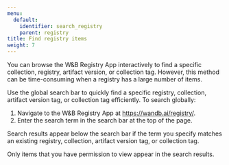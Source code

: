 ```yaml
---
menu:
  default:
    identifier: search_registry
    parent: registry
title: Find registry items 
weight: 7
---
```


You can browse the W&B Registry App interactively to find a specific collection, registry, artifact version, or collection tag. However, this method can be time-consuming when a registry has a large number of items.

Use the global search bar to quickly find a specific registry, collection, artifact version tag, or collection tag efficiently. To search globally:

1. Navigate to the W&B Registry App at https://wandb.ai/registry/. 
2. Enter the search term in the search bar at the top of the page. 

Search results appear below the search bar if the term you specify matches an existing registry, collection, artifact version tag, or collection tag.

Only items that you have permission to view appear in the search results.
